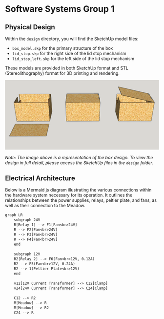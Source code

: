 # Software Systems Group 1

## Physical Design

Within the `design` directory, you will find the SketchUp model files:
- `box_model.skp` for the primary structure of the box
- `lid_stop.skp` for the right side of the lid stop mechanism
- `lid_stop_left.skp` for the left side of the lid stop mechanism

These models are provided in both SketchUp format and STL (Stereolithography) format for 3D printing and rendering.

<img src="./img/readme_box_design.png" alt="Box Design" width="600"/>

*Note: The image above is a representation of the box design. To view the design in full detail, please access the SketchUp files in the `design` folder.*

## Electrical Architecture

Below is a Mermaid.js diagram illustrating the various connections within the hardware system necessary for its operation. It outlines the relationships between the power supplies, relays, peltier plate, and fans, as well as their connection to the Meadow.

```mermaid
graph LR
    subgraph 24V
    R[Relay 1] --> F1[Fan<br>24V]
    R --> F2[Fan<br>24V]
    R --> F3[Fan<br>24V]
    R --> F4[Fan<br>24V]
    end

    subgraph 12V
    R2[Relay 2] --> F6(Fan<br>12V, 0.12A)
    R2 --> F5(Fan<br>12V, 0.24A)
    R2 --> 1(Peltier Plate<br>12V)
    end

    v12[12V Current Transformer] --> C12[Clamp]
    v24[24V Current Transformer] --> C24[Clamp]
    
    C12 --> R2
    M[Meadow] --> R
    M[Meadow] --> R2
    C24 --> R
```

